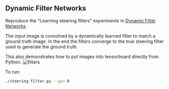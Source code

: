 

## Dynamic Filter Networks

Reproduce the "Learning steering filters" experiments in
[Dynamic Filter Networks](https://arxiv.org/abs/1605.09673).

The input image is convolved by a dynamically learned filter to match
a ground truth image.
In the end the filters converge to the true steering filter used to generate the ground truth.

This also demonstrates how to put images into tensorboard directly from Python.
![filters](https://cloud.githubusercontent.com/assets/6756603/26296499/384845ca-3ecf-11e7-8fa5-df2e322b3a3d.gif)

To run:
```bash
./steering-filter.py --gpu 0
```
